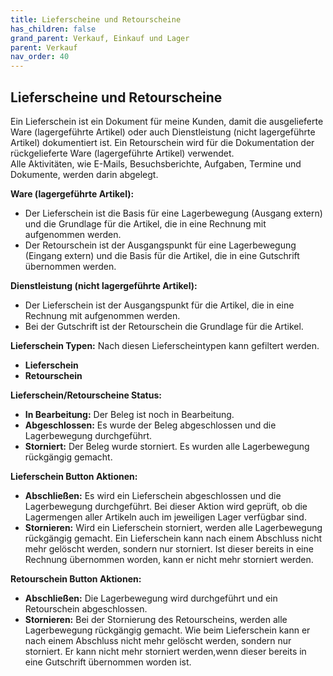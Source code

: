 ```yaml
---
title: Lieferscheine und Retourscheine
has_children: false
grand_parent: Verkauf, Einkauf und Lager
parent: Verkauf
nav_order: 40
---
```

## Lieferscheine und Retourscheine

Ein Lieferschein ist ein Dokument für meine Kunden, damit die ausgelieferte Ware (lagergeführte Artikel) oder auch Dienstleistung (nicht lagergeführte Artikel) dokumentiert ist.
Ein Retourschein wird für die Dokumentation der rückgelieferte Ware (lagergeführte Artikel) verwendet.  
Alle Aktivitäten, wie E-Mails, Besuchsberichte, Aufgaben, Termine und Dokumente, werden darin abgelegt.

**Ware (lagergeführte Artikel):**

- Der Lieferschein ist die Basis für eine Lagerbewegung (Ausgang extern) und die Grundlage für die Artikel, die in eine Rechnung mit aufgenommen werden.
- Der Retourschein ist der Ausgangspunkt für eine Lagerbewegung (Eingang extern) und die Basis für die Artikel, die in eine Gutschrift übernommen werden.

**Dienstleistung (nicht lagergeführte Artikel):**

- Der Lieferschein ist der Ausgangspunkt für die Artikel, die in eine Rechnung mit aufgenommen werden.
- Bei der Gutschrift ist der Retourschein die Grundlage für die Artikel.

**Lieferschein Typen:** Nach diesen Lieferscheintypen kann gefiltert werden.

- **Lieferschein**
- **Retourschein**

**Lieferschein/Retourscheine Status:**

- **In Bearbeitung:** Der Beleg ist noch in Bearbeitung.
- **Abgeschlossen:** Es wurde der Beleg abgeschlossen und die Lagerbewegung durchgeführt.
- **Storniert:** Der Beleg wurde storniert. Es wurden alle Lagerbewegung rückgängig gemacht.

**Lieferschein Button Aktionen:**

- **Abschließen:** Es wird ein Lieferschein abgeschlossen und die Lagerbewegung durchgeführt. Bei dieser Aktion wird geprüft, ob die Lagermengen aller Artikeln auch im jeweiligen Lager verfügbar sind.
- **Stornieren:** Wird ein Lieferschein storniert, werden alle Lagerbewegung rückgängig gemacht. Ein Lieferschein kann nach einem Abschluss nicht mehr gelöscht werden, sondern nur storniert. Ist dieser bereits in eine Rechnung übernommen worden, kann er nicht mehr storniert werden.

**Retourschein Button Aktionen:**

- **Abschließen:** Die Lagerbewegung wird durchgeführt und ein Retourschein abgeschlossen.
- **Stornieren:** Bei der Stornierung des Retourscheins, werden alle Lagerbewegung rückgängig gemacht. Wie beim Lieferschein kann er nach einem Abschluss nicht mehr gelöscht werden, sondern nur storniert. Er kann nicht mehr storniert werden,wenn dieser bereits in eine Gutschrift übernommen worden ist.
